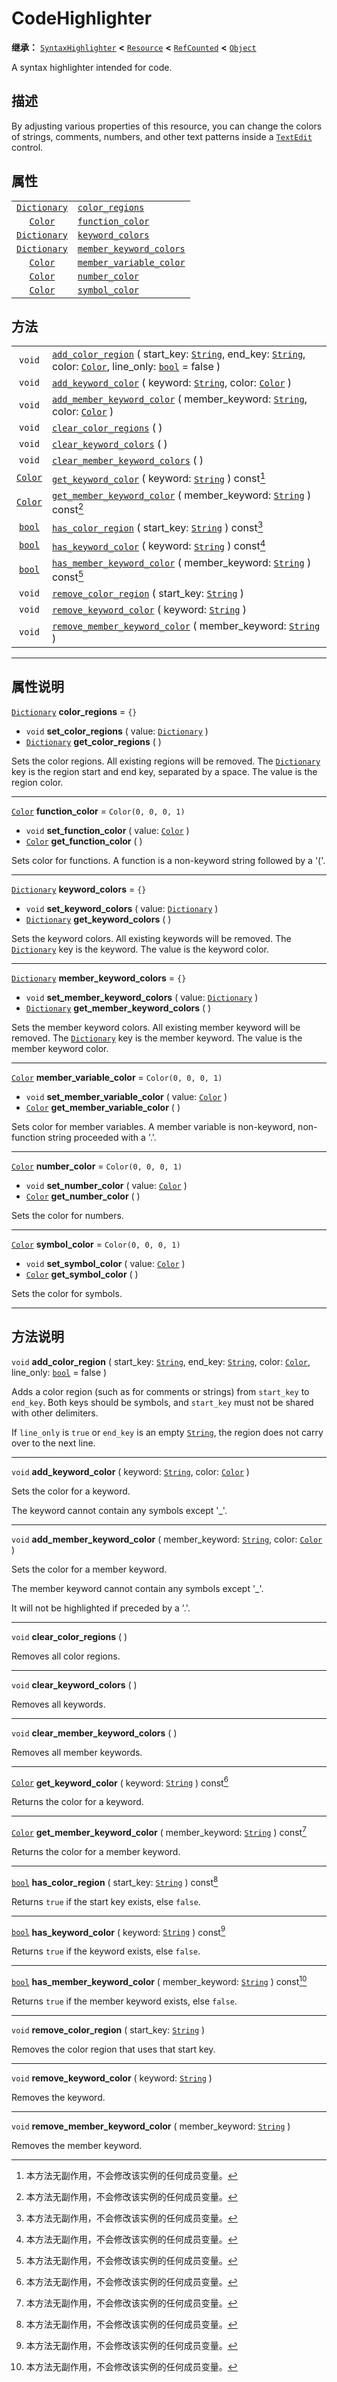 <!-- ⚠ 请勿编辑本文件 ⚠ -->
<!-- 本文档使用脚本从 WeDot 引擎源码仓库生成。 -->
<!-- 生成脚本：https://github.com/WeDot-Engine/WeDot/tree/4.3/doc/tools/make_md.py； -->
<!-- 原文件：https://github.com/WeDot-Engine/WeDot/tree/4.3/doc/classes/CodeHighlighter.xml。 -->

<div id="_class_codehighlighter"></div>

# CodeHighlighter

**继承：** [`SyntaxHighlighter`](class_syntaxhighlighter.md) **<** [`Resource`](class_resource.md) **<** [`RefCounted`](class_refcounted.md) **<** [`Object`](class_object.md)

A syntax highlighter intended for code.

## 描述

By adjusting various properties of this resource, you can change the colors of strings, comments, numbers, and other text patterns inside a [`TextEdit`](class_textedit.md) control.

## 属性

|||
|:-:|:--|
| [`Dictionary`](class_dictionary.md) | [`color_regions`](class_codehighlighter.md#class_codehighlighter_property_color_regions)                 | ``{}``                |
| [`Color`](class_color.md)           | [`function_color`](class_codehighlighter.md#class_codehighlighter_property_function_color)               | ``Color(0, 0, 0, 1)`` |
| [`Dictionary`](class_dictionary.md) | [`keyword_colors`](class_codehighlighter.md#class_codehighlighter_property_keyword_colors)               | ``{}``                |
| [`Dictionary`](class_dictionary.md) | [`member_keyword_colors`](class_codehighlighter.md#class_codehighlighter_property_member_keyword_colors) | ``{}``                |
| [`Color`](class_color.md)           | [`member_variable_color`](class_codehighlighter.md#class_codehighlighter_property_member_variable_color) | ``Color(0, 0, 0, 1)`` |
| [`Color`](class_color.md)           | [`number_color`](class_codehighlighter.md#class_codehighlighter_property_number_color)                   | ``Color(0, 0, 0, 1)`` |
| [`Color`](class_color.md)           | [`symbol_color`](class_codehighlighter.md#class_codehighlighter_property_symbol_color)                   | ``Color(0, 0, 0, 1)`` |

## 方法

|||
|:-:|:--|
| `void`                    | [`add_color_region`](class_codehighlighter.md#class_codehighlighter_method_add_color_region) ( start_key: [`String`](class_string.md), end_key: [`String`](class_string.md), color: [`Color`](class_color.md), line_only: [`bool`](class_bool.md) = false ) |
| `void`                    | [`add_keyword_color`](class_codehighlighter.md#class_codehighlighter_method_add_keyword_color) ( keyword: [`String`](class_string.md), color: [`Color`](class_color.md) )                                                                                   |
| `void`                    | [`add_member_keyword_color`](class_codehighlighter.md#class_codehighlighter_method_add_member_keyword_color) ( member_keyword: [`String`](class_string.md), color: [`Color`](class_color.md) )                                                              |
| `void`                    | [`clear_color_regions`](class_codehighlighter.md#class_codehighlighter_method_clear_color_regions) ( )                                                                                                                                                      |
| `void`                    | [`clear_keyword_colors`](class_codehighlighter.md#class_codehighlighter_method_clear_keyword_colors) ( )                                                                                                                                                    |
| `void`                    | [`clear_member_keyword_colors`](class_codehighlighter.md#class_codehighlighter_method_clear_member_keyword_colors) ( )                                                                                                                                      |
| [`Color`](class_color.md) | [`get_keyword_color`](class_codehighlighter.md#class_codehighlighter_method_get_keyword_color) ( keyword: [`String`](class_string.md) ) const[^const]                                                                                                       |
| [`Color`](class_color.md) | [`get_member_keyword_color`](class_codehighlighter.md#class_codehighlighter_method_get_member_keyword_color) ( member_keyword: [`String`](class_string.md) ) const[^const]                                                                                  |
| [`bool`](class_bool.md)   | [`has_color_region`](class_codehighlighter.md#class_codehighlighter_method_has_color_region) ( start_key: [`String`](class_string.md) ) const[^const]                                                                                                       |
| [`bool`](class_bool.md)   | [`has_keyword_color`](class_codehighlighter.md#class_codehighlighter_method_has_keyword_color) ( keyword: [`String`](class_string.md) ) const[^const]                                                                                                       |
| [`bool`](class_bool.md)   | [`has_member_keyword_color`](class_codehighlighter.md#class_codehighlighter_method_has_member_keyword_color) ( member_keyword: [`String`](class_string.md) ) const[^const]                                                                                  |
| `void`                    | [`remove_color_region`](class_codehighlighter.md#class_codehighlighter_method_remove_color_region) ( start_key: [`String`](class_string.md) )                                                                                                               |
| `void`                    | [`remove_keyword_color`](class_codehighlighter.md#class_codehighlighter_method_remove_keyword_color) ( keyword: [`String`](class_string.md) )                                                                                                               |
| `void`                    | [`remove_member_keyword_color`](class_codehighlighter.md#class_codehighlighter_method_remove_member_keyword_color) ( member_keyword: [`String`](class_string.md) )                                                                                          |

<!-- rst-class:: classref-section-separator -->

---

## 属性说明

<div id="_class_codehighlighter_property_color_regions"></div>

[`Dictionary`](class_dictionary.md) **color_regions** = ``{}`` <div id="class_codehighlighter_property_color_regions"></div>

- `void` **set_color_regions** ( value: [`Dictionary`](class_dictionary.md) )
- [`Dictionary`](class_dictionary.md) **get_color_regions** ( )

Sets the color regions. All existing regions will be removed. The [`Dictionary`](class_dictionary.md) key is the region start and end key, separated by a space. The value is the region color.

<!-- rst-class:: classref-item-separator -->

---

<div id="_class_codehighlighter_property_function_color"></div>

[`Color`](class_color.md) **function_color** = ``Color(0, 0, 0, 1)`` <div id="class_codehighlighter_property_function_color"></div>

- `void` **set_function_color** ( value: [`Color`](class_color.md) )
- [`Color`](class_color.md) **get_function_color** ( )

Sets color for functions. A function is a non-keyword string followed by a '('.

<!-- rst-class:: classref-item-separator -->

---

<div id="_class_codehighlighter_property_keyword_colors"></div>

[`Dictionary`](class_dictionary.md) **keyword_colors** = ``{}`` <div id="class_codehighlighter_property_keyword_colors"></div>

- `void` **set_keyword_colors** ( value: [`Dictionary`](class_dictionary.md) )
- [`Dictionary`](class_dictionary.md) **get_keyword_colors** ( )

Sets the keyword colors. All existing keywords will be removed. The [`Dictionary`](class_dictionary.md) key is the keyword. The value is the keyword color.

<!-- rst-class:: classref-item-separator -->

---

<div id="_class_codehighlighter_property_member_keyword_colors"></div>

[`Dictionary`](class_dictionary.md) **member_keyword_colors** = ``{}`` <div id="class_codehighlighter_property_member_keyword_colors"></div>

- `void` **set_member_keyword_colors** ( value: [`Dictionary`](class_dictionary.md) )
- [`Dictionary`](class_dictionary.md) **get_member_keyword_colors** ( )

Sets the member keyword colors. All existing member keyword will be removed. The [`Dictionary`](class_dictionary.md) key is the member keyword. The value is the member keyword color.

<!-- rst-class:: classref-item-separator -->

---

<div id="_class_codehighlighter_property_member_variable_color"></div>

[`Color`](class_color.md) **member_variable_color** = ``Color(0, 0, 0, 1)`` <div id="class_codehighlighter_property_member_variable_color"></div>

- `void` **set_member_variable_color** ( value: [`Color`](class_color.md) )
- [`Color`](class_color.md) **get_member_variable_color** ( )

Sets color for member variables. A member variable is non-keyword, non-function string proceeded with a '.'.

<!-- rst-class:: classref-item-separator -->

---

<div id="_class_codehighlighter_property_number_color"></div>

[`Color`](class_color.md) **number_color** = ``Color(0, 0, 0, 1)`` <div id="class_codehighlighter_property_number_color"></div>

- `void` **set_number_color** ( value: [`Color`](class_color.md) )
- [`Color`](class_color.md) **get_number_color** ( )

Sets the color for numbers.

<!-- rst-class:: classref-item-separator -->

---

<div id="_class_codehighlighter_property_symbol_color"></div>

[`Color`](class_color.md) **symbol_color** = ``Color(0, 0, 0, 1)`` <div id="class_codehighlighter_property_symbol_color"></div>

- `void` **set_symbol_color** ( value: [`Color`](class_color.md) )
- [`Color`](class_color.md) **get_symbol_color** ( )

Sets the color for symbols.

<!-- rst-class:: classref-section-separator -->

---

## 方法说明

<div id="_class_codehighlighter_method_add_color_region"></div>

`void` **add_color_region** ( start_key: [`String`](class_string.md), end_key: [`String`](class_string.md), color: [`Color`](class_color.md), line_only: [`bool`](class_bool.md) = false )<div id="class_codehighlighter_method_add_color_region"></div>

Adds a color region (such as for comments or strings) from `start_key` to `end_key`. Both keys should be symbols, and `start_key` must not be shared with other delimiters.

If `line_only` is `true` or `end_key` is an empty [`String`](class_string.md), the region does not carry over to the next line.

<!-- rst-class:: classref-item-separator -->

---

<div id="_class_codehighlighter_method_add_keyword_color"></div>

`void` **add_keyword_color** ( keyword: [`String`](class_string.md), color: [`Color`](class_color.md) )<div id="class_codehighlighter_method_add_keyword_color"></div>

Sets the color for a keyword.

The keyword cannot contain any symbols except '\_'.

<!-- rst-class:: classref-item-separator -->

---

<div id="_class_codehighlighter_method_add_member_keyword_color"></div>

`void` **add_member_keyword_color** ( member_keyword: [`String`](class_string.md), color: [`Color`](class_color.md) )<div id="class_codehighlighter_method_add_member_keyword_color"></div>

Sets the color for a member keyword.

The member keyword cannot contain any symbols except '\_'.

It will not be highlighted if preceded by a '.'.

<!-- rst-class:: classref-item-separator -->

---

<div id="_class_codehighlighter_method_clear_color_regions"></div>

`void` **clear_color_regions** ( )<div id="class_codehighlighter_method_clear_color_regions"></div>

Removes all color regions.

<!-- rst-class:: classref-item-separator -->

---

<div id="_class_codehighlighter_method_clear_keyword_colors"></div>

`void` **clear_keyword_colors** ( )<div id="class_codehighlighter_method_clear_keyword_colors"></div>

Removes all keywords.

<!-- rst-class:: classref-item-separator -->

---

<div id="_class_codehighlighter_method_clear_member_keyword_colors"></div>

`void` **clear_member_keyword_colors** ( )<div id="class_codehighlighter_method_clear_member_keyword_colors"></div>

Removes all member keywords.

<!-- rst-class:: classref-item-separator -->

---

<div id="_class_codehighlighter_method_get_keyword_color"></div>

[`Color`](class_color.md) **get_keyword_color** ( keyword: [`String`](class_string.md) ) const[^const]<div id="class_codehighlighter_method_get_keyword_color"></div>

Returns the color for a keyword.

<!-- rst-class:: classref-item-separator -->

---

<div id="_class_codehighlighter_method_get_member_keyword_color"></div>

[`Color`](class_color.md) **get_member_keyword_color** ( member_keyword: [`String`](class_string.md) ) const[^const]<div id="class_codehighlighter_method_get_member_keyword_color"></div>

Returns the color for a member keyword.

<!-- rst-class:: classref-item-separator -->

---

<div id="_class_codehighlighter_method_has_color_region"></div>

[`bool`](class_bool.md) **has_color_region** ( start_key: [`String`](class_string.md) ) const[^const]<div id="class_codehighlighter_method_has_color_region"></div>

Returns `true` if the start key exists, else `false`.

<!-- rst-class:: classref-item-separator -->

---

<div id="_class_codehighlighter_method_has_keyword_color"></div>

[`bool`](class_bool.md) **has_keyword_color** ( keyword: [`String`](class_string.md) ) const[^const]<div id="class_codehighlighter_method_has_keyword_color"></div>

Returns `true` if the keyword exists, else `false`.

<!-- rst-class:: classref-item-separator -->

---

<div id="_class_codehighlighter_method_has_member_keyword_color"></div>

[`bool`](class_bool.md) **has_member_keyword_color** ( member_keyword: [`String`](class_string.md) ) const[^const]<div id="class_codehighlighter_method_has_member_keyword_color"></div>

Returns `true` if the member keyword exists, else `false`.

<!-- rst-class:: classref-item-separator -->

---

<div id="_class_codehighlighter_method_remove_color_region"></div>

`void` **remove_color_region** ( start_key: [`String`](class_string.md) )<div id="class_codehighlighter_method_remove_color_region"></div>

Removes the color region that uses that start key.

<!-- rst-class:: classref-item-separator -->

---

<div id="_class_codehighlighter_method_remove_keyword_color"></div>

`void` **remove_keyword_color** ( keyword: [`String`](class_string.md) )<div id="class_codehighlighter_method_remove_keyword_color"></div>

Removes the keyword.

<!-- rst-class:: classref-item-separator -->

---

<div id="_class_codehighlighter_method_remove_member_keyword_color"></div>

`void` **remove_member_keyword_color** ( member_keyword: [`String`](class_string.md) )<div id="class_codehighlighter_method_remove_member_keyword_color"></div>

Removes the member keyword.

[^virtual]: 本方法通常需要用户覆盖才能生效。
[^const]: 本方法无副作用，不会修改该实例的任何成员变量。
[^vararg]: 本方法除了能接受在此处描述的参数外，还能够继续接受任意数量的参数。
[^constructor]: 本方法用于构造某个类型。
[^static]: 调用本方法无需实例，可直接使用类名进行调用。
[^operator]: 本方法描述的是使用本类型作为左操作数的有效运算符。
[^bitfield]: 这个值是由下列位标志构成位掩码的整数。
[^void]: 无返回值。

